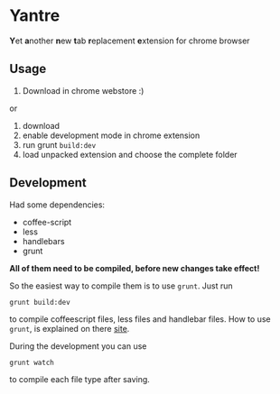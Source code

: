# Yantre
**Y**et **a**nother **n**ew **t**ab **r**eplacement **e**xtension for chrome browser

## Usage
1. Download in chrome webstore :)

or

1. download
2. enable development mode in chrome extension
3. run grunt ```build:dev```
3. load unpacked extension and choose the complete folder

## Development
Had some dependencies:

* coffee-script
* less
* handlebars
* grunt

**All of them need to be compiled, before new changes take effect!**

So the easiest way to compile them is to use ```grunt```. Just run 

```
grunt build:dev
```

to compile coffeescript files, less files and handlebar files. How to use ```grunt```, is explained on there [site](http://gruntjs.com/getting-started).

During the development you can use

```
grunt watch
```

to compile each file type after saving.